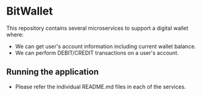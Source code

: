 BitWallet
======
This repository contains several microservices to support a digital wallet where: 
* We can get user's account information including current wallet balance.
* We can perform DEBIT/CREDIT transactions on a user's account.

## Running the application
* Please refer the individual README.md files in each of the services.
